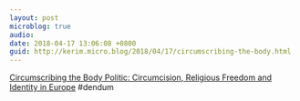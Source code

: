```yaml
---
layout: post
microblog: true
audio: 
date: 2018-04-17 13:06:08 +0800
guid: http://kerim.micro.blog/2018/04/17/circumscribing-the-body.html
---
```

[Circumscribing the Body Politic: Circumcision, Religious Freedom and Identity in Europe](https://religionfactor.net/2018/03/29/circumscribing-the-body-politic-circumcision-religious-freedom-and-identity-in-europe/) #dendum
